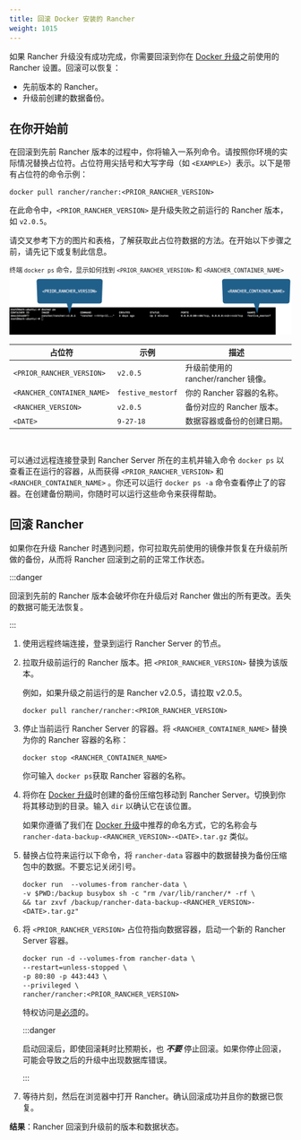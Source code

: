 ```yaml
---
title: 回滚 Docker 安装的 Rancher
weight: 1015
---
```


如果 Rancher 升级没有成功完成，你需要回滚到你在 [Docker 升级](upgrade-docker-installed-rancher.md)之前使用的 Rancher 设置。回滚可以恢复：

- 先前版本的 Rancher。
- 升级前创建的数据备份。

## 在你开始前

在回滚到先前 Rancher 版本的过程中，你将输入一系列命令。请按照你环境的实际情况替换占位符。占位符用尖括号和大写字母（如 `<EXAMPLE>`）表示。以下是带有占位符的命令示例：

```
docker pull rancher/rancher:<PRIOR_RANCHER_VERSION>
```

在此命令中，`<PRIOR_RANCHER_VERSION>` 是升级失败之前运行的 Rancher 版本，如 `v2.0.5`。

请交叉参考下方的图片和表格，了解获取此占位符数据的方法。在开始以下步骤之前，请先记下或复制此信息。

<sup>终端 <code>docker ps</code> 命令，显示如何找到 <code>&lt;PRIOR_RANCHER_VERSION&gt;</code> 和 <code>&lt;RANCHER_CONTAINER_NAME&gt;</code></sup>![占位符参考](/img/placeholder-ref-2.png)

| 占位符 | 示例 | 描述 |
| -------------------------- | -------------------------- | ------------------------------------------------------- |
| `<PRIOR_RANCHER_VERSION>` | `v2.0.5` | 升级前使用的 rancher/rancher 镜像。 |
| `<RANCHER_CONTAINER_NAME>` | `festive_mestorf` | 你的 Rancher 容器的名称。 |
| `<RANCHER_VERSION>` | `v2.0.5` | 备份对应的 Rancher 版本。 |
| `<DATE>` | `9-27-18` | 数据容器或备份的创建日期。 |
<br/>

可以通过远程连接登录到 Rancher Server 所在的主机并输入命令 `docker ps` 以查看正在运行的容器，从而获得 `<PRIOR_RANCHER_VERSION>` 和 `<RANCHER_CONTAINER_NAME>` 。你还可以运行 `docker ps -a` 命令查看停止了的容器。在创建备份期间，你随时可以运行这些命令来获得帮助。

## 回滚 Rancher

如果你在升级 Rancher 时遇到问题，你可拉取先前使用的镜像并恢复在升级前所做的备份，从而将 Rancher 回滚到之前的正常工作状态。

:::danger

回滚到先前的 Rancher 版本会破坏你在升级后对 Rancher 做出的所有更改。丢失的数据可能无法恢复。

:::

1. 使用远程终端连接，登录到运行 Rancher Server 的节点。

1. 拉取升级前运行的 Rancher 版本。把 `<PRIOR_RANCHER_VERSION>` 替换为该版本。

   例如，如果升级之前运行的是 Rancher v2.0.5，请拉取 v2.0.5。

   ```
   docker pull rancher/rancher:<PRIOR_RANCHER_VERSION>
   ```

1. 停止当前运行 Rancher Server 的容器。将 `<RANCHER_CONTAINER_NAME>` 替换为你的 Rancher 容器的名称：

   ```
   docker stop <RANCHER_CONTAINER_NAME>
   ```
   你可输入 `docker ps`获取 Rancher 容器的名称。

1. 将你在 [Docker 升级](upgrade-docker-installed-rancher.md)时创建的备份压缩包移动到 Rancher Server。切换到你将其移动到的目录。输入 `dir` 以确认它在该位置。

   如果你遵循了我们在 [Docker 升级](upgrade-docker-installed-rancher.md)中推荐的命名方式，它的名称会与 `rancher-data-backup-<RANCHER_VERSION>-<DATE>.tar.gz` 类似。

1. 替换占位符来运行以下命令，将 `rancher-data` 容器中的数据替换为备份压缩包中的数据。不要忘记关闭引号。

   ```
   docker run  --volumes-from rancher-data \
   -v $PWD:/backup busybox sh -c "rm /var/lib/rancher/* -rf \
   && tar zxvf /backup/rancher-data-backup-<RANCHER_VERSION>-<DATE>.tar.gz"
   ```

1. 将 `<PRIOR_RANCHER_VERSION>` 占位符指向数据容器，启动一个新的 Rancher Server 容器。
   ```
   docker run -d --volumes-from rancher-data \
   --restart=unless-stopped \
   -p 80:80 -p 443:443 \
   --privileged \
   rancher/rancher:<PRIOR_RANCHER_VERSION>
   ```
   特权访问是[必须](../../../../pages-for-subheaders/rancher-on-a-single-node-with-docker.md#rancher-特权访问)的。

   :::danger

   启动回滚后，即使回滚耗时比预期长，也 **_不要_** 停止回滚。如果你停止回滚，可能会导致之后的升级中出现数据库错误。

   :::

1. 等待片刻，然后在浏览器中打开 Rancher。确认回滚成功并且你的数据已恢复。

**结果**：Rancher 回滚到升级前的版本和数据状态。
